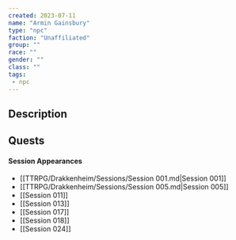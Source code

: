 ```yaml
---
created: 2023-07-11
name: "Armin Gainsbury"
type: "npc"
faction: "Unaffiliated"
group: ""
race: ""
gender: ""
class: ""
tags:
 - npc
---
```

## Description


## Quests
<!-- QueryToSerialize: TASK FROM "TTRPG/Drakkenheim/Quests" WHERE !completed AND contains(outlinks, [[Armin Gainsbury]]) -->

#### Session Appearances
<!-- QueryToSerialize: LIST FROM [[Armin Gainsbury]] WHERE file.folder = "TTRPG/Drakkenheim/Sessions" -->
<!-- SerializedQuery: LIST FROM [[Armin Gainsbury]] WHERE file.folder = "TTRPG/Drakkenheim/Sessions" -->
- [[TTRPG/Drakkenheim/Sessions/Session 001.md|Session 001]]
- [[TTRPG/Drakkenheim/Sessions/Session 005.md|Session 005]]
- [[Session 011]]
- [[Session 013]]
- [[Session 017]]
- [[Session 018]]
- [[Session 024]]
<!-- SerializedQuery END -->



